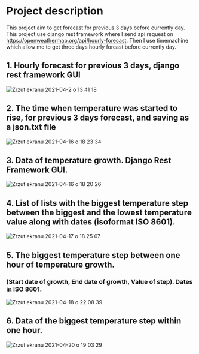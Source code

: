 
# Project description

This project aim to get forecast for previous 3 days before currently day. This project use django rest framework where I send api request on 
https://openweathermap.org/api/hourly-forecast. Then I use timemachine which allow me to get three days hourly forcast before currently day.

## 1. Hourly forecast for previous 3 days, django rest framework GUI

![Zrzut ekranu 2021-04-2 o 13 41 18](https://user-images.githubusercontent.com/56914063/113413139-3954f000-93ba-11eb-9120-de1e23020a65.png)

## 2. The time when temperature was started to rise, for previous 3 days forecast, and saving as a json.txt file

![Zrzut ekranu 2021-04-16 o 18 23 34](https://user-images.githubusercontent.com/56914063/115054810-f2e6b180-9ee0-11eb-94e7-e304cf42b1b4.png)


## 3. Data of temperature growth. Django Rest Framework GUI.

![Zrzut ekranu 2021-04-16 o 18 20 26](https://user-images.githubusercontent.com/56914063/115054896-13af0700-9ee1-11eb-9050-deba70e67702.png)

## 4. List of lists with the biggest temperature step between the biggest and the lowest temperature value along with dates (isoformat ISO 8601).

![Zrzut ekranu 2021-04-17 o 18 25 07](https://user-images.githubusercontent.com/56914063/115120022-7cfb4c80-9fab-11eb-9934-98d8dd55c8fc.png)

## 5. The biggest temperature step between one hour of temperature growth.

### (Start date of growth, End date of growth, Value of step). Dates in ISO 8601.

![Zrzut ekranu 2021-04-18 o 22 08 39](https://user-images.githubusercontent.com/56914063/115159459-79db8b80-a093-11eb-9d2e-386f9bb6e94e.png)

## 6. Data of the biggest temperature step within one hour.

![Zrzut ekranu 2021-04-20 o 19 03 29](https://user-images.githubusercontent.com/56914063/115436481-55a2ba80-a20b-11eb-82e4-1eebfb858060.png)








